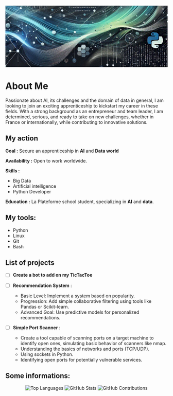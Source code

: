 
<p align= "center">
  <img src="./banner_github_profile4.gif" alt="Banner Image">
</p>


# About Me

Passionate about AI, its challenges and the domain of data in general, I am looking to join an exciting apprenticeship to kickstart my career in these fields. With a strong background as an entrepreneur and team leader, I am determined, serious, and ready to take on new challenges, whether in France or internationally, while contributing to innovative solutions.


## My action

**Goal :** Secure an apprenticeship in **AI** and **Data world**


**Availability :** Open to work worldwide.


**Skills :**
  - Big Data
  - Artificial intelligence
  - Python Developer


**Education :**  La Plateforme school student, specializing in **AI** and **data**.



## My tools:

- Python
- Linux
- Git 
- Bash 
  
## List of projects

- [ ] **Create a bot to add on my TicTacToe**

- [ ] **Recommendation System** :
    
    - Basic Level: Implement a system based on popularity.
    - Progression: Add simple collaborative filtering using tools like Pandas or Scikit-learn.
    - Advanced Goal: Use predictive models for personalized recommendations.

- [ ] **Simple Port Scanner** : 
      
    - Create a tool capable of scanning ports on a target machine to identify open ones, 
      simulating basic behavior of scanners like nmap.
    - Understanding the basics of networks and ports (TCP/UDP).
    - Using sockets in Python.
    - Identifying open ports for potentially vulnerable services.
     






## Some informations:

<p align="center">
  <img src="https://github-readme-stats.vercel.app/api/top-langs/?username=Paul-Emmanuel-Buffe" alt="Top Languages" />
  <img src="https://github-readme-stats.vercel.app/api?username=Paul-Emmanuel-Buffe&show_icons=true&hide_title=true" alt="GitHub Stats" />
  <img src="https://github-readme-streak-stats.herokuapp.com/?user=Paul-Emmanuel-Buffe" alt= "GitHub Contributions" />
</p>


 


